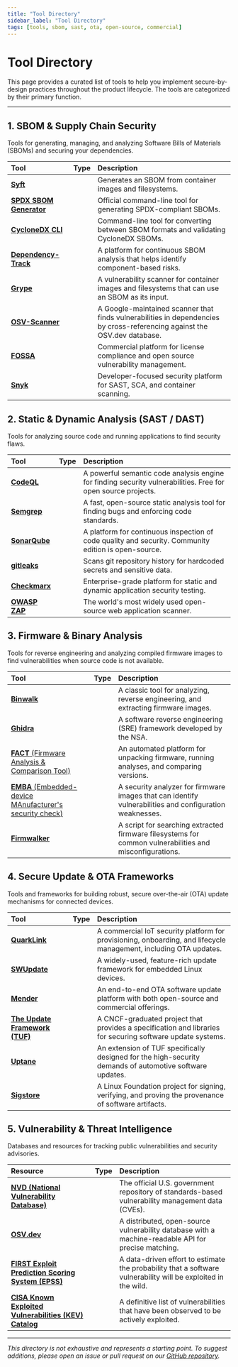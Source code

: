 ```yaml
---
title: "Tool Directory"
sidebar_label: "Tool Directory"
tags: [tools, sbom, sast, ota, open-source, commercial]
---
```

# Tool Directory

This page provides a curated list of tools to help you implement secure-by-design practices throughout the product lifecycle. The tools are categorized by their primary function.

---

## 1. SBOM & Supply Chain Security

Tools for generating, managing, and analyzing Software Bills of Materials (SBOMs) and securing your dependencies.

| Tool | Type | Description |
| :--- | :--: | :---------- |
| [**Syft**](https://github.com/anchore/syft) | <i class="fa-solid fa-code-branch"></i> | Generates an SBOM from container images and filesystems. |
| [**SPDX SBOM Generator**](https://github.com/spdx/spdx-sbom-generator) | <i class="fa-solid fa-code-branch"></i> | Official command-line tool for generating SPDX-compliant SBOMs. |
| [**CycloneDX CLI**](https://github.com/CycloneDX/cyclonedx-cli) | <i class="fa-solid fa-code-branch"></i> | Command-line tool for converting between SBOM formats and validating CycloneDX SBOMs. |
| [**Dependency-Track**](https://dependencytrack.org/) | <i class="fa-solid fa-code-branch"></i> | A platform for continuous SBOM analysis that helps identify component-based risks. |
| [**Grype**](https://github.com/anchore/grype) | <i class="fa-solid fa-code-branch"></i> | A vulnerability scanner for container images and filesystems that can use an SBOM as its input. |
| [**OSV-Scanner**](https://github.com/google/osv-scanner) | <i class="fa-solid fa-code-branch"></i> | A Google-maintained scanner that finds vulnerabilities in dependencies by cross-referencing against the OSV.dev database. |
| [**FOSSA**](https://fossa.com/) | <i class="fa-solid fa-dollar-sign"></i> | Commercial platform for license compliance and open source vulnerability management. |
| [**Snyk**](https://snyk.io/) | <i class="fa-solid fa-dollar-sign"></i> | Developer-focused security platform for SAST, SCA, and container scanning. |

## 2. Static & Dynamic Analysis (SAST / DAST)

Tools for analyzing source code and running applications to find security flaws.

| Tool | Type | Description |
| :--- | :--: | :---------- |
| [**CodeQL**](https://codeql.github.com/) | <i class="fa-solid fa-code-branch"></i> | A powerful semantic code analysis engine for finding security vulnerabilities. Free for open source projects. |
| [**Semgrep**](https://semgrep.dev/) | <i class="fa-solid fa-code-branch"></i> | A fast, open-source static analysis tool for finding bugs and enforcing code standards. |
| [**SonarQube**](https://www.sonarsource.com/products/sonarqube/) | <i class="fa-solid fa-code-branch"></i> | A platform for continuous inspection of code quality and security. Community edition is open-source. |
| [**gitleaks**](https://github.com/gitleaks/gitleaks) | <i class="fa-solid fa-code-branch"></i> | Scans git repository history for hardcoded secrets and sensitive data. |
| [**Checkmarx**](https://www.checkmarx.com/) | <i class="fa-solid fa-dollar-sign"></i> | Enterprise-grade platform for static and dynamic application security testing. |
| [**OWASP ZAP**](https://www.zaproxy.org/) | <i class="fa-solid fa-code-branch"></i> | The world's most widely used open-source web application scanner. |

## 3. Firmware & Binary Analysis

Tools for reverse engineering and analyzing compiled firmware images to find vulnerabilities when source code is not available.

| Tool | Type | Description |
| :--- | :--: | :---------- |
| [**Binwalk**](https://github.com/ReFirmLabs/binwalk) | <i class="fa-solid fa-code-branch"></i> | A classic tool for analyzing, reverse engineering, and extracting firmware images. |
| [**Ghidra**](https://ghidra-sre.org/) | <i class="fa-solid fa-code-branch"></i> | A software reverse engineering (SRE) framework developed by the NSA. |
| [**FACT** (Firmware Analysis & Comparison Tool)](https://f-a-c-t.com/) | <i class="fa-solid fa-code-branch"></i> | An automated platform for unpacking firmware, running analyses, and comparing versions. |
| [**EMBA** (Embedded-device MAnufacturer's security check)](https://github.com/e-m-b-a/emba) | <i class="fa-solid fa-code-branch"></i> | A security analyzer for firmware images that can identify vulnerabilities and configuration weaknesses. |
| [**Firmwalker**](https://github.com/craigz28/firmwalker) | <i class="fa-solid fa-code-branch"></i> | A script for searching extracted firmware filesystems for common vulnerabilities and misconfigurations. |

## 4. Secure Update & OTA Frameworks

Tools and frameworks for building robust, secure over-the-air (OTA) update mechanisms for connected devices.

| Tool | Type | Description |
| :--- | :--: | :---------- |
| [**QuarkLink**](https://www.cryptoquantique.com/products/quarklink) | <i class="fa-solid fa-dollar-sign"></i> | A commercial IoT security platform for provisioning, onboarding, and lifecycle management, including OTA updates. |
| [**SWUpdate**](https://sbabic.github.io/swupdate/) | <i class="fa-solid fa-code-branch"></i> | A widely-used, feature-rich update framework for embedded Linux devices. |
| [**Mender**](https://mender.io/) | <i class="fa-solid fa-code-branch"></i> | An end-to-end OTA software update platform with both open-source and commercial offerings. |
| [**The Update Framework (TUF)**](https://theupdateframework.io/) | <i class="fa-solid fa-code-branch"></i> | A CNCF-graduated project that provides a specification and libraries for securing software update systems. |
| [**Uptane**](https://uptane.github.io/) | <i class="fa-solid fa-code-branch"></i> | An extension of TUF specifically designed for the high-security demands of automotive software updates. |
| [**Sigstore**](https://www.sigstore.dev/) | <i class="fa-solid fa-code-branch"></i> | A Linux Foundation project for signing, verifying, and proving the provenance of software artifacts. |

## 5. Vulnerability & Threat Intelligence

Databases and resources for tracking public vulnerabilities and security advisories.

| Resource | Type | Description |
| :--- | :--: | :---------- |
| [**NVD (National Vulnerability Database)**](https://nvd.nist.gov/) | <i class="fa-solid fa-code-branch"></i> | The official U.S. government repository of standards-based vulnerability management data (CVEs). |
| [**OSV.dev**](https://osv.dev/) | <i class="fa-solid fa-code-branch"></i> | A distributed, open-source vulnerability database with a machine-readable API for precise matching. |
| [**FIRST Exploit Prediction Scoring System (EPSS)**](https://www.first.org/epss/) | <i class="fa-solid fa-code-branch"></i> | A data-driven effort to estimate the probability that a software vulnerability will be exploited in the wild. |
| [**CISA Known Exploited Vulnerabilities (KEV) Catalog**](https://www.cisa.gov/known-exploited-vulnerabilities-catalog) | <i class="fa-solid fa-code-branch"></i> | A definitive list of vulnerabilities that have been observed to be actively exploited. |

---

*This directory is not exhaustive and represents a starting point. To suggest additions, please open an issue or pull request on our [GitHub repository](https://github.com/sbd-community/handbook).* 